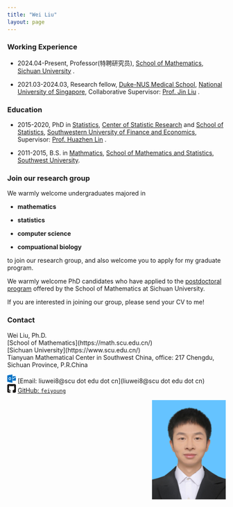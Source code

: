 ```yaml
---
title: "Wei Liu"
layout: page
---
```



### Working Experience

- 2024.04-Present, Professor(特聘研究员),  [School of Mathematics](https://math.scu.edu.cn/),  [Sichuan University](https://www.scu.edu.cn/) .

- 2021.03-2024.03, Research fellow,  [Duke-NUS Medical School](https://www.duke-nus.edu.sg/), [National University of Singapore](https://nus.edu.sg/), Collaborative Supervisor: [Prof. Jin Liu](https://blog.nus.edu.sg/jinliu/) .

### Education

- 2015-2020, PhD in [Statistics](https://csr.swufe.edu.cn/),  [Center of Statistic Research](https://csr.swufe.edu.cn/) and [School of Statistics](https://stat.swufe.edu.cn/), [Southwestern University of Finance and Economics](https://www.swufe.edu.cn/),  Supervisor: [Prof. Huazhen Lin](https://csr.swufe.edu.cn/) .

- 2011-2015,  B.S. in [Mathmatics](http://math.swu.edu.cn/),  [School of Mathematics and Statistics](http://math.swu.edu.cn/), [Southwest University](http://www.swu.edu.cn/).

### Join our research group

We warmly welcome undergraduates majored in 

 - **mathematics** 
 
 - **statistics**
 
 - **computer science**
 
 - **compuational biology**
 
to join our research group, and also welcome you to apply for my graduate program.

We warmly welcome PhD candidates who have applied to the [postdoctoral program](https://mp.weixin.qq.com/s/Z-UTtKm4AU22LPkCSrR_sQ) offered by the School of Mathematics at Sichuan University.

If you are interested in joining our group, please send your CV to me!


### Contact

<div class="row-fluid" markdown="1">
<div class="span6" markdown="1">
Wei Liu, Ph.D. <br/>
[School of Mathematics](https://math.scu.edu.cn/) <br/>
[Sichuan University](https://www.scu.edu.cn/) <br/>
Tianyuan Mathematical Center in Southwest China, office: 217
Chengdu, Sichuan
Province, P.R.China

<img src="images/envelope.svg" alt="Email logo" width="20"> [Email: liuwei8@scu dot edu dot cn](liuwei8@scu dot edu dot cn) <br/>
<img src="images/github.svg" alt="GitHub logo" width="20"> [GitHub: `feiyoung`](https://github.com/feiyoung)

</div>
<div class="span3" markdown="1" align=right>
<img src="images/me.jpg" alt="WeiLiu photo" width="170">
</div>
</div>






